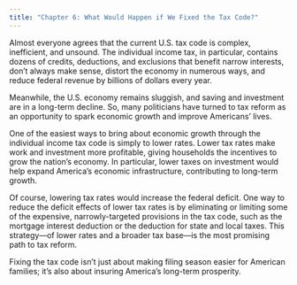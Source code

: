 ```yaml
---
title: "Chapter 6: What Would Happen if We Fixed the Tax Code?"
---
```

Almost everyone agrees that the current U.S. tax code is complex, inefficient, and unsound. The individual income tax, in particular, contains dozens of credits, deductions, and exclusions that benefit narrow interests, don’t always make sense, distort the economy in numerous ways, and reduce federal revenue by billions of dollars every year.

Meanwhile, the U.S. economy remains sluggish, and saving and investment are in a long-term decline. So, many politicians have turned to tax reform as an opportunity to spark economic growth and improve Americans’ lives.

One of the easiest ways to bring about economic growth through the individual income tax code is simply to lower rates. Lower tax rates make work and investment more profitable, giving households the incentives to grow the nation’s economy. In particular, lower taxes on investment would help expand America’s economic infrastructure, contributing to long-term growth.

Of course, lowering tax rates would increase the federal deficit. One way to reduce the deficit effects of lower tax rates is by eliminating or limiting some of the expensive, narrowly-targeted provisions in the tax code, such as the mortgage interest deduction or the deduction for state and local taxes. This strategy—of lower rates and a broader tax base—is the most promising path to tax reform.

Fixing the tax code isn’t just about making filing season easier for American families; it’s also about insuring America’s long-term prosperity.
